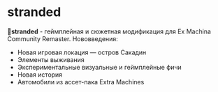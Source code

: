 # stranded

&#128312;**stranded** - геймплейная и сюжетная модификация для Ex Machina Community Remaster.
Нововведения:
* Новая игровая локация — остров Сакадин
* Элементы выживания
* Экспериментальные визуальные и геймплейные фичи
* Новая история
* Автомобили из ассет-пака Extra Machines